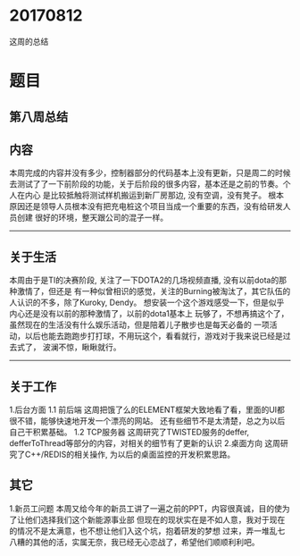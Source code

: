 20170812
========
这周的总结

# 题目 #
第八周总结
-------------------------------------------------------------------------------

## 内容 ##
   本周完成的内容并没有多少，控制器部分的代码基本上没有更新，只是周二的时候
去测试了了一下前阶段的功能，关于后阶段的很多内容，基本还是之前的节奏。个人在内心
是比较抵触将测试样机搬运到新厂房那边, 没有空调，没有凳子。
   根本原因还是领导人员根本没有把充电桩这个项目当成一个重要的东西，没有给研发人员创建
很好的环境，整天跟公司的混子一样。
   
-------------------------------------------------------------------------------

## 关于生活 ##
  本周由于是TI的决赛阶段, 关注了一下DOTA2的几场视频直播, 没有以前dota的那种激情了，但还是
有一种似曾相识的感觉，关注的Burning被淘汰了，其它队伍的人认识的不多，除了Kuroky, Dendy。
想安装一个这个游戏感受一下，但是似乎内心还是没有以前的那种激情了，以前的dota1基本上
玩够了，不想再搞这个了，虽然现在的生活没有什么娱乐活动，但是陪着儿子散步也是每天必备的
一项活动，以后也能去跑跑步打打球，不用玩这个，看看就行，游戏对于我来说已经是过去式了，
波澜不惊，瞅瞅就行。

------------------------------------------------------------------------------
## 关于工作 ##
  1.后台方面
  1.1 前后端
  这周把饿了么的ELEMENT框架大致地看了看，里面的UI都很不错，能够快速地开发一个漂亮的网站。
还有些细节不是太清楚，总之为以后自己干积累基础。
  1.2 TCP服务器
  这周研究了TWISTED服务的deffer, defferToThread等部分的内容，对相关的细节有了更新的认识
  2.桌面方向
  这周研究了C++/REDIS的相关操作, 为以后的桌面监控的开发积累思路。

## 其它 ##
  1.新员工问题
  本周又给今年的新员工讲了一遍之前的PPT，内容很真诚，目的使为了让他们选择我们这个新能源事业部
  但现在的现状实在是不如人意，我对于现在的情况不是太满意，也不想让他们入这个坑，抱着研发的梦想
  过来，弄一堆乱七八糟的其他的活，实属无奈，我已经无心恋战了，希望他们顺顺利利吧。
